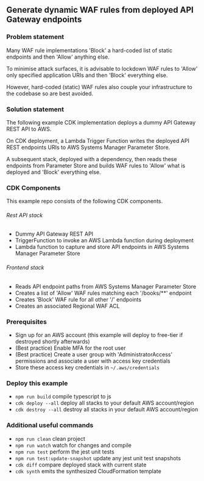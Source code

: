 ## Generate dynamic WAF rules from deployed API Gateway endpoints

### Problem statement
Many WAF rule implementations 'Block' a hard-coded list of static endpoints and then 'Allow' anything else.

To minimise attack surfaces, it is advisable to lockdown WAF rules to 'Allow' only specified application URIs and then 'Block' everything else.

However, hard-coded (static) WAF rules also couple your infrastructure to the codebase so are best avoided.

### Solution statement
The following example CDK implementation deploys a dummy API Gateway REST API to AWS.

On CDK deployment, a Lambda Trigger Function writes the deployed API REST endpoints URIs to AWS Systems Manager Parameter Store.

A subsequent stack, deployed with a dependency, then reads these endpoints from Parameter Store and builds WAF rules to 'Allow' what is deployed and 'Block' everything else.

### CDK Components
This example repo consists of the following CDK components.

###### Rest API stack
- Dummy API Gateway REST API 
- TriggerFunction to invoke an AWS Lambda function during deployment
- Lambda function to capture and store API endpoints in AWS Systems Manager Parameter Store

###### Frontend stack
- Reads API endpoint paths from AWS Systems Manager Parameter Store
- Creates a list of 'Allow' WAF rules matching each '/books/**' endpoint
- Creates 'Block' WAF rule for all other '/' endpoints
- Creates an associated Regional WAF ACL

### Prerequisites
- Sign up for an AWS account (this example will deploy to free-tier if destroyed shortly afterwards) 
- (Best practice) Enable MFA for the root user
- (Best practice) Create a user group with 'AdministratorAccess' permissions and associate a user with access key credentials
- Store these access key credentials in `~/.aws/credentials`

### Deploy this example

* `npm run build`     compile typescript to js
* `cdk deploy --all`  deploy all stacks to your default AWS account/region
* `cdk destroy --all` destroy all stacks in your default AWS account/region

### Additional useful commands

* `npm run clean`     clean project
* `npm run watch`     watch for changes and compile
* `npm run test`      perform the jest unit tests
* `npm run test:update-snapshot` update any jest unit test snapshots
* `cdk diff`          compare deployed stack with current state
* `cdk synth`         emits the synthesized CloudFormation template
